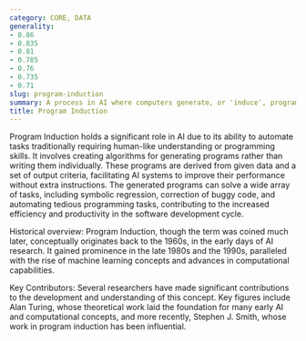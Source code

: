 ```yaml
---
category: CORE, DATA
generality:
- 0.86
- 0.835
- 0.81
- 0.785
- 0.76
- 0.735
- 0.71
slug: program-induction
summary: A process in AI where computers generate, or 'induce', programs based on provided data and specific output criteria.
title: Program Induction
---
```


Program Induction holds a significant role in AI due to its ability to automate tasks traditionally requiring human-like understanding or programming skills. It involves creating algorithms for generating programs rather than writing them individually. These programs are derived from given data and a set of output criteria, facilitating AI systems to improve their performance without extra instructions. The generated programs can solve a wide array of tasks, including symbolic regression, correction of buggy code, and automating tedious programming tasks, contributing to the increased efficiency and productivity in the software development cycle.

Historical overview: Program Induction, though the term was coined much later, conceptually originates back to the 1960s, in the early days of AI research. It gained prominence in the late 1980s and the 1990s, paralleled with the rise of machine learning concepts and advances in computational capabilities.

Key Contributors: Several researchers have made significant contributions to the development and understanding of this concept. Key figures include Alan Turing, whose theoretical work laid the foundation for many early AI and computational concepts, and more recently, Stephen J. Smith, whose work in program induction has been influential.